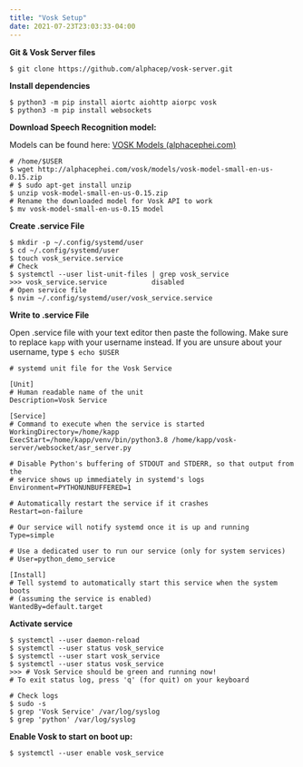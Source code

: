 ```yaml
---
title: "Vosk Setup"
date: 2021-07-23T23:03:33-04:00
---
```


**Git & Vosk Server files**

```Shell
$ git clone https://github.com/alphacep/vosk-server.git
```

**Install dependencies**

```Shell
$ python3 -m pip install aiortc aiohttp aiorpc vosk 
$ python3 -m pip install websockets
```

**Download Speech Recognition model:**

Models can be found here: [VOSK Models (alphacephei.com)](https://alphacephei.com/vosk/models)

```Shell
# /home/$USER
$ wget http://alphacephei.com/vosk/models/vosk-model-small-en-us-0.15.zip
# $ sudo apt-get install unzip
$ unzip vosk-model-small-en-us-0.15.zip
# Rename the downloaded model for Vosk API to work
$ mv vosk-model-small-en-us-0.15 model
```

**Create .service File**

```Shell
$ mkdir -p ~/.config/systemd/user
$ cd ~/.config/systemd/user
$ touch vosk_service.service
# Check
$ systemctl --user list-unit-files | grep vosk_service
>>> vosk_service.service           disabled
# Open service file
$ nvim ~/.config/systemd/user/vosk_service.service
```

**Write to .service File**

Open .service file with your text editor then paste the following. Make sure to replace `kapp` with your username instead. If you are unsure about your username, type `$ echo $USER`

```Shell
# systemd unit file for the Vosk Service

[Unit]
# Human readable name of the unit
Description=Vosk Service

[Service]
# Command to execute when the service is started
WorkingDirectory=/home/kapp
ExecStart=/home/kapp/venv/bin/python3.8 /home/kapp/vosk-server/websocket/asr_server.py

# Disable Python's buffering of STDOUT and STDERR, so that output from the
# service shows up immediately in systemd's logs
Environment=PYTHONUNBUFFERED=1

# Automatically restart the service if it crashes
Restart=on-failure

# Our service will notify systemd once it is up and running
Type=simple

# Use a dedicated user to run our service (only for system services)
# User=python_demo_service

[Install]
# Tell systemd to automatically start this service when the system boots
# (assuming the service is enabled)
WantedBy=default.target
```

**Activate service**

```Shell
$ systemctl --user daemon-reload
$ systemctl --user status vosk_service
$ systemctl --user start vosk_service
$ systemctl --user status vosk_service
>>> # Vosk Service should be green and running now!
# To exit status log, press 'q' (for quit) on your keyboard

# Check logs
$ sudo -s
$ grep 'Vosk Service' /var/log/syslog
$ grep 'python' /var/log/syslog
```

**Enable Vosk to start on boot up:**

```Shell
$ systemctl --user enable vosk_service
```